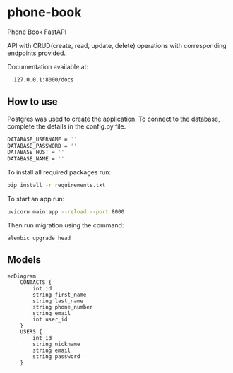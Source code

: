 # phone-book
Phone Book FastAPI

API with CRUD(create, read, update, delete) operations with corresponding endpoints provided.

Documentation available at:
```bash
  127.0.0.1:8000/docs
```
## How to use
Postgres was used to create the application. To connect to the database, complete the details in the config.py file.

```bash
DATABASE_USERNAME = ''
DATABASE_PASSWORD = ''
DATABASE_HOST = ''
DATABASE_NAME = ''
```
To install all required packages run:

```bash
pip install -r requirements.txt
```
To start an app run:

```bash
uvicorn main:app --reload --port 8000
```
Then run migration using the command:
```
alembic upgrade head
```
## Models
```mermaid
erDiagram
    CONTACTS {
        int id
        string first_name
        string last_name
        string phone_number
        string email
        int user_id
    }
    USERS {
        int id
        string nickname
        string email
        string password
    }
```
